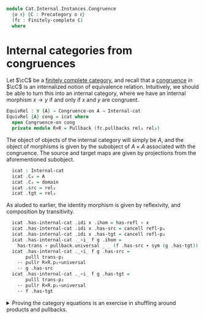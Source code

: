 <!--
```agda
open import Cat.Diagram.Limit.Finite
open import Cat.Diagram.Pullback
open import Cat.Diagram.Product
open import Cat.Prelude

import Cat.Diagram.Congruence
import Cat.Internal.Base
import Cat.Reasoning
```
-->

```agda
module Cat.Internal.Instances.Congruence
  {o ℓ} {C : Precategory o ℓ}
  (fc : Finitely-complete C)
  where
```

<!--
```agda
open Cat.Diagram.Congruence fc
open Cat.Internal.Base C
open Cat.Reasoning C
private module fc = Finitely-complete fc
open Pullbacks C fc.pullbacks
open Binary-products C fc.products

open Internal-cat
open Internal-cat-on
open Internal-hom
```
-->

# Internal categories from congruences

Let $\cC$ be a [finitely complete category], and recall that a
[congruence] in $\cC$ is an internalized notion of equivalence relation.
Intuitively, we should be able to turn this into an internal category,
where we have an internal morphism $x \to y$ if and only if $x$ and $y$
are congruent.

[finitely complete category]: Cat.Diagram.Limit.Finite.html
[congruence]: Cat.Diagram.Congruence.html

```agda
EquivRel : ∀ {A} → Congruence-on A → Internal-cat
EquivRel {A} cong = icat where
  open Congruence-on cong
  private module R×R = Pullback (fc.pullbacks rel₁ rel₂)
```

The object of objects of the internal category will simply be $A$, and
the object of morphisms is given by the subobject of $A \times A$
associated with the congruence. The source and target maps are given by
projections from the aforementioned subobject.

```agda
  icat : Internal-cat
  icat .C₀ = A
  icat .C₁ = domain
  icat .src = rel₁
  icat .tgt = rel₂
```

As aluded to earlier, the identity morphism is given by reflexivity, and
composition by transitivity.

```agda
  icat .has-internal-cat .idi x .ihom = has-refl ∘ x
  icat .has-internal-cat .idi x .has-src = cancell refl-p₁
  icat .has-internal-cat .idi x .has-tgt = cancell refl-p₂
  icat .has-internal-cat ._∘i_ f g .ihom =
    has-trans ∘ pullback.universal _ _ (f .has-src ∙ sym (g .has-tgt))
  icat .has-internal-cat ._∘i_ f g .has-src =
       pulll trans-p₁
    ·· pullr R×R.p₂∘universal
    ·· g .has-src
  icat .has-internal-cat ._∘i_ f g .has-tgt =
       pulll trans-p₂
    ·· pullr R×R.p₁∘universal
    ·· f .has-tgt
```

<details>
<summary>Proving the category equations is an exercise in shuffling
around products and pullbacks.
</summary>

```agda
  icat .has-internal-cat .idli {x = x} {y = y} f =
    Internal-hom-path $
    has-is-monic _ _ $
    inclusion ∘ has-trans ∘ R×R.universal _  ≡⟨ unpair-trans _ ⟩
    ⟨ rel₁ ∘ f .ihom , rel₂ ∘ has-refl ∘ y ⟩ ≡⟨ ap₂ ⟨_,_⟩ (f .has-src) (pulll refl-p₂ ∙ idl _) ⟩
    ⟨ x , y ⟩                                ≡˘⟨ ⟨⟩-unique _ (assoc _ _ _ ∙ f .has-src) (assoc _ _ _ ∙ f .has-tgt) ⟩
    inclusion ∘ f .ihom                      ∎
  icat .has-internal-cat .idri {x = x} {y = y} f =
    Internal-hom-path $
    has-is-monic _ _ $
    inclusion ∘ has-trans ∘ R×R.universal _  ≡⟨ unpair-trans _ ⟩
    ⟨ rel₁ ∘ has-refl ∘ x , rel₂ ∘ f .ihom ⟩ ≡⟨ ap₂ ⟨_,_⟩ (pulll refl-p₁ ∙ idl _) (f .has-tgt) ⟩
    ⟨ x , y ⟩                                ≡˘⟨ ⟨⟩-unique _ (assoc _ _ _ ∙ f .has-src) (assoc _ _ _ ∙ f .has-tgt) ⟩
    inclusion ∘ f .ihom ∎
  icat .has-internal-cat .associ {w = w} {x = x} {y = y} {z = z} f g h =
    Internal-hom-path $
    has-is-monic _ _ $
    inclusion ∘ has-trans ∘ R×R.universal _                 ≡⟨ unpair-trans _ ⟩
    ⟨ rel₁ ∘ has-trans ∘ R×R.universal _ , rel₂ ∘ f .ihom ⟩ ≡⟨ ap₂ ⟨_,_⟩ (pulll trans-p₁ ∙ pullr R×R.p₂∘universal) refl ⟩
    ⟨ rel₁ ∘ h .ihom , rel₂ ∘ f .ihom ⟩                     ≡˘⟨ ap₂ ⟨_,_⟩ refl (pulll trans-p₂ ∙ pullr R×R.p₁∘universal) ⟩
    ⟨ rel₁ ∘ h .ihom , rel₂ ∘ has-trans ∘ R×R.universal _ ⟩ ≡˘⟨ unpair-trans _ ⟩
    inclusion ∘ has-trans ∘ R×R.universal _ ∎
  icat .has-internal-cat .idi-nat σ =
    Internal-hom-path (sym (assoc _ _ _))
  icat .has-internal-cat .∘i-nat f g σ =
    Internal-hom-path $
    sym (assoc _ _ _)
    ∙ ap (has-trans ∘_) (R×R.unique (pulll R×R.p₁∘universal) (pulll R×R.p₂∘universal))
```
</details>
